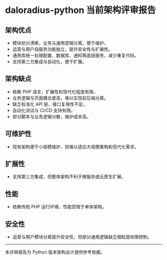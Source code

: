 # daloradius-python 当前架构评审报告

## 架构优点
- 模块划分清晰，业务与通用逻辑分离，便于维护。
- 运营与用户自服务功能独立，提升安全性与扩展性。
- 通用库统一处理配置、数据库、通知等底层服务，减少重复代码。
- 支持第三方集成与自动化，便于扩展。

## 架构缺点
- 依赖 PHP 语言，扩展性和现代化程度有限。
- 业务逻辑与页面耦合度高，难以实现前后端分离。
- 缺乏标准化 API 层，接口复用性不足。
- 自动化测试与 CI/CD 支持有限。
- 部分脚本与业务逻辑分散，维护成本高。

## 可维护性
- 现有架构便于小规模维护，但难以适应大规模重构和现代化需求。

## 扩展性
- 支持第三方集成，但整体架构不利于微服务或云原生扩展。

## 性能
- 依赖传统 PHP 运行环境，性能受限于单体架构。

## 安全性
- 运营与用户模块分离提升安全性，但部分通用逻辑缺乏细粒度权限控制。

---

本评审报告为 Python 版本架构设计提供参考依据。
